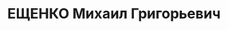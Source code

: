 ---
title: ЕЩЕНКО Михаил Григорьевич
description: "1896 г.р., м.р. Донецкая обл., украинец, из рабочих, б/п, женат, обр.\
  \ среднее, \n  место жит. до ареста г. Керчь, технический директор Керченского ГМЗ\
  \ им. Войкова, \n  арест. 01.06.1937 Керченским ГО НКВД Крыма, ст. 58-7, 8, 11 УК\
  \ РСФСР: член антисоветской троцкистской организации \n  осужден 07.01.1938 Верховным\
  \ Судом СССР к расстрелу с конфискацией имущества, расстрелян 08.01.1938 г., \n\
  \  реабилитир. 29.03.1995 г. Прокуратурой АРК"
---